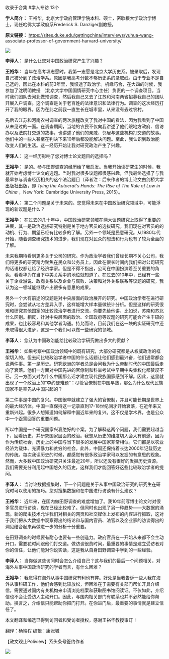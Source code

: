 

收录于合集 #学人专访 13个

**学人简介：** 王裕华，北京大学政府管理学院本科、硕士，密歇根大学政治学博士，现任哈佛大学政府系Frederick S. Danziger副教授。

  

 **原文链接：** https://sites.duke.edu/gettingchina/interviews/yuhua-wang-
associate-professor-of-government-harvard-university/

![](/images/218/2.jpeg)

  

 **李泽人：** 是什么让您对中国政治研究产生了兴趣？

  

 **王裕华：**
当年在高考填志愿时，我第一志愿是北京大学历史系。被录取后，发现自己被分到了政治学系。原因是我高考分数不够历史系的录取线。由于专业不是自己选的，因此在本科的前3年里，我恨透了政治学。机缘巧合，在大四的时候，我参加了沈明明教授
（北京大学中国国情研究中心主任）负责的一个调查项目。当时我们团队去河北做预调查，然后我自己又去了江苏和河南两省招募我自己的团队开展入户调查。这个调查是关于老百姓的法律意识和法律行为。调查的这次经历打开了我的眼界。因为在此之前我一直生长在城市里，从来没有去过农村。

  

先后去江苏和河南农村调查的两次旅程改变了我对中国的看法，因为我看到了中国从未见过的一面。在调查期间，当地的农民不仅向我讲述了他们跟地方政府、信访办以及法院打交道的故事，也讲述了他们的亲戚、邻居与这些机构打交道的故事。他们中的一些人甚至在判决下来10年后都没能解决问题。至此，我认识到政治能改变人们的生活。这一经历开始让我对研究政治产生了兴趣。

  

 **李泽人：** 这一经历影响了您对博士论文题目的选择吗？

  

 **王裕华：**
是的。参与田野调查的经历给了我启发。当我开始读研究生的时候，我就开始考虑博士论文的选题。当时我对很多议题都很感兴趣，但我最终选择了与我最早参与调查经历相关的这个法治题目（译者注：后来作者的博士论文由剑桥大学出版社出版，即
_Tying the Autocrat's Hands: The Rise of The Rule of Law in China_ ，New York:
Cambridge University Press, 2015）。

  

 **李泽人：** 第二个问题是关于未来的。您觉得未来在中国政治研究领域中，可能浮现的新议题是什么？

  

 **王裕华：**
在过去的几十年中，中国政治研究领域在两大议题研究上取得了重要的进展，其一是政治选拔研究特别是关于地方官员的选拔研究。我们现在对官员的的动机、行为、期望已经有比较多的了解。另外一个领域是民意研究。从1980年代开始，随着调查研究技术的进步，我们现在对民众的想法和行为也有了较为全面的了解。

  

未来我期待看到更多关于公司的研究。作为政治学者我们曾经长期不关心公司，我们将更多的研究精力聚焦在民众和公务员上，因此在很长时间内我们把对公司研究的话语权都让给了经济学家。但是不得不指出，公司在中国扮演着至关重要的角色，看看华为在当下中美关系中的地位就知道了。在过去的10年中，已经有一些关于企业游说、政商关系以及企业与腐败、决策和对外关系联系等议题的研究，我认为这一领域能继续产出很多有意思的成果。

  

另外一个大有前途的议题是对中央层面的政治展开的研究。中国政治学者在进行研究时，会尝试从地方差异入手，这样能增大样本量做统计分析。但是这样的研究很难和研究其他国家的比较政治学者进行交流，你要先给他讲，比如说，苏南和苏北什么区别。相反，针对中央层面的政治、全国政府等议题的研究可能会产生丰硕的成果，也比较容易和其他学者沟通。持允而论，目前我们在这一块的实证研究中还未取得很大进步，这是一个我们可以做一些研究的领域。

  

 **李泽人：** 您认为中国政治能给比较政治学研究做出多大的贡献？

  

 **王裕华：**
如果考察中国政治领域中的既有研究，大部分研究都是从权威政治的框架切入的。但去问比较政治学者中国的什么话题让他们感到最兴奋，他们通常都会说两件事。第一是历史。研究欧洲的学者总是会问我为什么帝制时代的中国最后走向了衰落。他们一方面对中国先进的官僚制和科举考试中早期中央集权化都赞叹不已，另一方面又对为什么中国那么迟才建立现代民族国家感到不解。因此，这里就出现了一个政治上的“李约瑟难题”：尽管官僚制在中国早熟，那么为什么现代民族国家不是率先从中国兴起的？

  

第二件事是中国的复兴。中国很早就建立了强大的官僚制，并且可能长期是世界上的最大经济体。中国一直保持这一记录直到17-18世纪间才开始衰落，在近年来又重新兴起。很多人想知道如何解释中国近年来的复兴。这不仅是学术界，也是公众中一个亟需回答的重要问题。

  

所以中国是一个研究国家兴衰绝好的个案。为了解释这两个问题，我们需要超越当下，回看历史，并研究国家层面的政治。我想从历史的维度切入会大有前途，因为作为传统社会，历史上的中国与当下很多的发展中国家非常相似。它们都是以农业经济为载体、充满暴力和贫穷的社会。此外，中国还保持着长达2000年记载历史的传统。每次我读历史的时候，都感觉有很多政治学家可以发掘的有意思的现象。然而，大多数中国政治研究只关注最近20年，所以还没有很好的发掘历史资源。我们需要充分利用起中国悠久的历史，这样我们才能回答好这些比较政治学者的提问。

  

 **李泽人：** 当讨论数据搜集时，下一个问题是关于从事中国政治研究的研究生在研究时可以使用的技巧。您对搜集数据和在中国进行访谈有什么建议？

  

 **王裕华：**
近年来，在国内做田野调查的难度增加了。我10年前写博士论文时对很多官员进行访谈，现在已经比较难了。但同时也出现了另一种趋势——大数据的涌现。新的爬虫技术允许我们对相关的网页和社交媒体上发布的内容进行抓取，这对于我们把从大数据中观察得出的结论和与国内官员、法官以及企业家的访谈得出的洞见结合起来再做进一步的分析十分重要。

  

在田野调查的时候要有耐心也要有一些创造力。政府官员在一开始从来都不会主动开口，需要花时间跟他们打交道。做访谈很费时间，最重要的事情是建立受访者对你的信任，让他们能对你说实话，这是我从自身田野调查中学到的一些经验。

  

 **李泽人：** 当你做这些访问时会怎么介绍自己？这与我们的最后一个问题相关，对海外从事中国政治研究的学者而言，有什么困难？

  

 **王裕华：**
我觉得在海外从事中国研究有利也有弊。好处是当我告诉一些人我在海外从事科研工作，他们会感到比较放松，但困难在于需要有关部门帮忙开具介绍信，需要通过国内有关机构来申请浏览档案和获取图书馆阅读证。不仅如此，介绍信也不会让受访人主动开口。因此，与国内相关部门有联系也并不必然能给你帮助。换言之，介绍信只能帮助你把门打开。在你进门后，最重要的事情就是建立信任了。

  

本文翻译和编选已得到访问者和受访者授权，感谢王裕华教授审订！

翻译：杨端程 编辑：康张城

【政文观止Poliview】系头条号签约作者

  

![](/images/218/3.jpeg)

  

